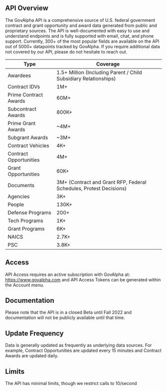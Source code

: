 ## API Overview
The GovAlpha API is a comprehensive source of U.S. federal government contract and grant opportunity and award data generated from public and proprietary sources.  The API is well-documented with easy to use and understand endpoints and is fully supported with email, chat, and phone support.  Currently, 300+ of the most popular fields are available on the API out of 5000+ datapoints tracked by GovAlpha.  If you require additional data not covered by our API, please do not hesitate to reach out.  

| Type                            | Coverage                                                                                |
| --------------------------------|-----------------------------------------------------------------------------------------|
| Awardees                        | 1.5+ Million (Including Parent / Child Subsidiary Relationships) |
| Contract IDVs                   | 1M+ |
| Prime Contract Awards           | 60M+ |
| Subcontract Awards              | 800K+ |
| Prime Grant Awards              | ~4M+ |
| Subgrant Awards                 | ~3M+ |
| Contract Vehicles               | 4K+|
| Contract Opportunities          | 4M+|
| Grant Opportunities             | 60K+|
| Documents                       | 3M+ (Contract and Grant RFP, Federal Schedules, Protest Decisions)|
| Agencies                        | 3K+ |
| People                          | 130K+ |
| Defense Programs                | 200+|
| Tech Programs                   | 1K+|
| Grant Programs                  | 6K+ |
| NAICS                           | 2.7K+ |
| PSC                             | 3.8K+ |

## Access
API Access requires an active subscription with GovAlpha at: https://www.govalpha.com and API Access Tokens can be generated within the Account menu.  

## Documentation
Please note that the API is in a closed Beta until Fall 2022 and documentation will not be publicly available until that time.

## Update Frequency
Data is generally updated as frequently as underlying data sources.  For example, Contract Opportunities are updated every 15 minutes and Contract Awards are updated daily.

## Limits
The API has minimal limits, though we restrict calls to 10/second
